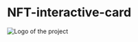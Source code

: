 # NFT-interactive-card
![Logo of the project](https://scontent.xx.fbcdn.net/v/t1.15752-9/372386761_1374037619857368_7667745621565983312_n.png?stp=dst-png_p403x403&_nc_cat=102&ccb=1-7&_nc_sid=aee45a&_nc_ohc=GkycYWprxckAX-_Rs-d&_nc_ad=z-m&_nc_cid=0&_nc_ht=scontent.xx&oh=03_AdSPd47mdOaZAAtgwZYWJWqsLeCPFzLI1dCcsGZLMruTCw&oe=6527E737)
